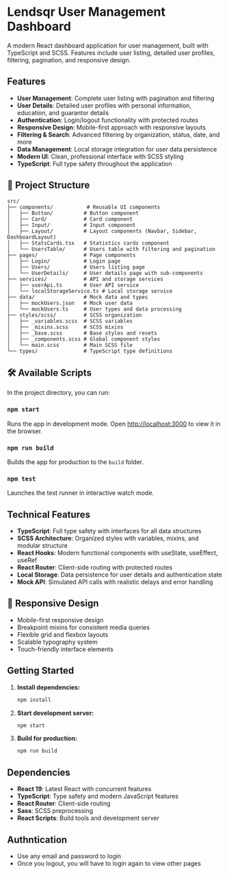 # Lendsqr User Management Dashboard

A modern React dashboard application for user management, built with TypeScript and SCSS. Features include user listing, detailed user profiles, filtering, pagination, and responsive design.

## Features

- **User Management**: Complete user listing with pagination and filtering
- **User Details**: Detailed user profiles with personal information, education, and guarantor details
- **Authentication**: Login/logout functionality with protected routes
- **Responsive Design**: Mobile-first approach with responsive layouts
- **Filtering & Search**: Advanced filtering by organization, status, date, and more
- **Data Management**: Local storage integration for user data persistence
- **Modern UI**: Clean, professional interface with SCSS styling
- **TypeScript**: Full type safety throughout the application

## 📁 Project Structure

```
src/
├── components/           # Reusable UI components
│   ├── Button/          # Button component
│   ├── Card/            # Card component
│   ├── Input/           # Input component
│   ├── Layout/          # Layout components (Navbar, Sidebar, DashboardLayout)
│   ├── StatsCards.tsx   # Statistics cards component
│   └── UsersTable/      # Users table with filtering and pagination
├── pages/               # Page components
│   ├── Login/           # Login page
│   ├── Users/           # Users listing page
│   └── UserDetails/     # User details page with sub-components
├── services/            # API and storage services
│   ├── userApi.ts       # User API service
│   └── localStorageService.ts # Local storage service
├── data/                # Mock data and types
│   ├── mockUsers.json   # Mock user data
│   └── mockUsers.ts     # User types and data processing
├── styles/scss/         # SCSS organization
│   ├── _variables.scss  # SCSS variables
│   ├── _mixins.scss     # SCSS mixins
│   ├── _base.scss       # Base styles and resets
│   ├── _components.scss # Global component styles
│   └── main.scss        # Main SCSS file
└── types/               # TypeScript type definitions
```

## 🛠️ Available Scripts

In the project directory, you can run:

### `npm start`
Runs the app in development mode.
Open [http://localhost:3000](http://localhost:3000) to view it in the browser.

### `npm run build`
Builds the app for production to the `build` folder.

### `npm test`
Launches the test runner in interactive watch mode.


## Technical Features

- **TypeScript**: Full type safety with interfaces for all data structures
- **SCSS Architecture**: Organized styles with variables, mixins, and modular structure
- **React Hooks**: Modern functional components with useState, useEffect, useRef
- **React Router**: Client-side routing with protected routes
- **Local Storage**: Data persistence for user details and authentication state
- **Mock API**: Simulated API calls with realistic delays and error handling

## 📱 Responsive Design

- Mobile-first responsive design
- Breakpoint mixins for consistent media queries
- Flexible grid and flexbox layouts
- Scalable typography system
- Touch-friendly interface elements

## Getting Started

1. **Install dependencies:**
   ```bash
   npm install
   ```

2. **Start development server:**
   ```bash
   npm start
   ```

3. **Build for production:**
   ```bash
   npm run build
   ```

## Dependencies

- **React 19**: Latest React with concurrent features
- **TypeScript**: Type safety and modern JavaScript features
- **React Router**: Client-side routing
- **Sass**: SCSS preprocessing
- **React Scripts**: Build tools and development server


## Authntication

- Use any email and password to login
- Once you logout, you will have to login again to view other pages

